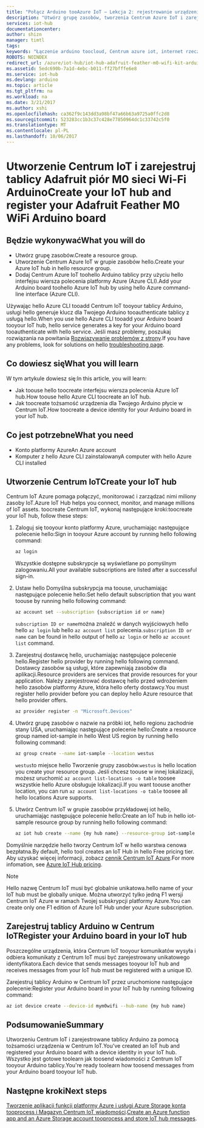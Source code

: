 ```yaml
---
title: "Połącz Arduino tooAzure IoT — Lekcja 2: rejestrowanie urządzenia | Dokumentacja firmy Microsoft"
description: "Utwórz grupę zasobów, tworzenia Centrum Azure IoT i zarejestrować Adafruit piór M0 sieci Wi-Fi w Centrum Azure IoT hello za pomocą hello wiersza polecenia platformy Azure."
services: iot-hub
documentationcenter: 
author: shizn
manager: timtl
tags: 
keywords: "Łączenie arduino toocloud, Centrum azure iot, internet rzeczy w chmurze, urządzenia, chmury arduino tworzenia Centrum azure iot"
ROBOTS: NOINDEX
redirect_url: /azure/iot-hub/iot-hub-adafruit-feather-m0-wifi-kit-arduino-get-started
ms.assetid: 5edc690b-7a1d-4ebc-b011-ff27bfffe6e8
ms.service: iot-hub
ms.devlang: arduino
ms.topic: article
ms.tgt_pltfrm: na
ms.workload: na
ms.date: 3/21/2017
ms.author: xshi
ms.openlocfilehash: ca362f9c143dd3a98bf47a66b63a9725a0ffc2d8
ms.sourcegitcommit: 523283cc1b3c37c428e77850964dc1c33742c5f0
ms.translationtype: MT
ms.contentlocale: pl-PL
ms.lasthandoff: 10/06/2017
---
```

# <a name="create-your-iot-hub-and-register-your-adafruit-feather-m0-wifi-arduino-board"></a><span data-ttu-id="9ee92-104">Utworzenie Centrum IoT i zarejestruj tablicy Adafruit piór M0 sieci Wi-Fi Arduino</span><span class="sxs-lookup"><span data-stu-id="9ee92-104">Create your IoT hub and register your Adafruit Feather M0 WiFi Arduino board</span></span>

## <a name="what-you-will-do"></a><span data-ttu-id="9ee92-105">Będzie wykonywać</span><span class="sxs-lookup"><span data-stu-id="9ee92-105">What you will do</span></span>
* <span data-ttu-id="9ee92-106">Utwórz grupę zasobów.</span><span class="sxs-lookup"><span data-stu-id="9ee92-106">Create a resource group.</span></span>
* <span data-ttu-id="9ee92-107">Utworzenie Centrum Azure IoT w grupie zasobów hello.</span><span class="sxs-lookup"><span data-stu-id="9ee92-107">Create your Azure IoT hub in hello resource group.</span></span>
* <span data-ttu-id="9ee92-108">Dodaj Centrum Azure IoT toohello Arduino tablicy przy użyciu hello interfejsu wiersza polecenia platformy Azure (Azure CLI).</span><span class="sxs-lookup"><span data-stu-id="9ee92-108">Add your Arduino board toohello Azure IoT hub by using hello Azure command-line interface (Azure CLI).</span></span>

<span data-ttu-id="9ee92-109">Używając hello Azure CLI tooadd Centrum IoT tooyour tablicy Arduino, usługi hello generuje klucz dla Twojego Arduino tooauthenticate tablicy z usługą hello.</span><span class="sxs-lookup"><span data-stu-id="9ee92-109">When you use hello Azure CLI tooadd your Arduino board tooyour IoT hub, hello service generates a key for your Arduino board tooauthenticate with hello service.</span></span> <span data-ttu-id="9ee92-110">Jeśli masz problemy, poszukaj rozwiązania na powitania [Rozwiązywanie problemów z strony][troubleshoot].</span><span class="sxs-lookup"><span data-stu-id="9ee92-110">If you have any problems, look for solutions on hello [troubleshooting page][troubleshoot].</span></span>

## <a name="what-you-will-learn"></a><span data-ttu-id="9ee92-111">Co dowiesz się</span><span class="sxs-lookup"><span data-stu-id="9ee92-111">What you will learn</span></span>
<span data-ttu-id="9ee92-112">W tym artykule dowiesz się:</span><span class="sxs-lookup"><span data-stu-id="9ee92-112">In this article, you will learn:</span></span>
* <span data-ttu-id="9ee92-113">Jak toouse hello toocreate interfejsu wiersza polecenia Azure IoT hub.</span><span class="sxs-lookup"><span data-stu-id="9ee92-113">How toouse hello Azure CLI toocreate an IoT hub.</span></span>
* <span data-ttu-id="9ee92-114">Jak toocreate tożsamość urządzenia dla Twojego Arduino płycie w Centrum IoT.</span><span class="sxs-lookup"><span data-stu-id="9ee92-114">How toocreate a device identity for your Arduino board in your IoT hub.</span></span>

## <a name="what-you-need"></a><span data-ttu-id="9ee92-115">Co jest potrzebne</span><span class="sxs-lookup"><span data-stu-id="9ee92-115">What you need</span></span>
* <span data-ttu-id="9ee92-116">Konto platformy Azure</span><span class="sxs-lookup"><span data-stu-id="9ee92-116">An Azure account</span></span>
* <span data-ttu-id="9ee92-117">Komputer z hello Azure CLI zainstalowany</span><span class="sxs-lookup"><span data-stu-id="9ee92-117">A computer with hello Azure CLI installed</span></span>

## <a name="create-your-iot-hub"></a><span data-ttu-id="9ee92-118">Utworzenie Centrum IoT</span><span class="sxs-lookup"><span data-stu-id="9ee92-118">Create your IoT hub</span></span>
<span data-ttu-id="9ee92-119">Centrum IoT Azure pomaga połączyć, monitorować i zarządzać nimi miliony zasoby IoT.</span><span class="sxs-lookup"><span data-stu-id="9ee92-119">Azure IoT Hub helps you connect, monitor, and manage millions of IoT assets.</span></span> <span data-ttu-id="9ee92-120">toocreate Centrum IoT, wykonaj następujące kroki:</span><span class="sxs-lookup"><span data-stu-id="9ee92-120">toocreate your IoT hub, follow these steps:</span></span>

1. <span data-ttu-id="9ee92-121">Zaloguj się tooyour konto platformy Azure, uruchamiając następujące polecenie hello:</span><span class="sxs-lookup"><span data-stu-id="9ee92-121">Sign in tooyour Azure account by running hello following command:</span></span>

   ```bash
   az login
   ```

   <span data-ttu-id="9ee92-122">Wszystkie dostępne subskrypcje są wyświetlane po pomyślnym zalogowaniu.</span><span class="sxs-lookup"><span data-stu-id="9ee92-122">All your available subscriptions are listed after a successful sign-in.</span></span>

2. <span data-ttu-id="9ee92-123">Ustaw hello Domyślna subskrypcja ma toouse, uruchamiając następujące polecenie hello:</span><span class="sxs-lookup"><span data-stu-id="9ee92-123">Set hello default subscription that you want toouse by running hello following command:</span></span>

   ```bash
   az account set --subscription {subscription id or name}
   ```

   <span data-ttu-id="9ee92-124">`subscription ID or name`można znaleźć w danych wyjściowych hello hello `az login` lub hello `az account list` polecenia.</span><span class="sxs-lookup"><span data-stu-id="9ee92-124">`subscription ID or name` can be found in hello output of hello `az login` or hello `az account list` command.</span></span>

3. <span data-ttu-id="9ee92-125">Zarejestruj dostawcę hello, uruchamiając następujące polecenie hello.</span><span class="sxs-lookup"><span data-stu-id="9ee92-125">Register hello provider by running hello following command.</span></span> <span data-ttu-id="9ee92-126">Dostawcy zasobów są usługi, które zapewniają zasobów dla aplikacji.</span><span class="sxs-lookup"><span data-stu-id="9ee92-126">Resource providers are services that provide resources for your application.</span></span> <span data-ttu-id="9ee92-127">Należy zarejestrować dostawcę hello przed wdrożeniem hello zasobów platformy Azure, która hello oferty dostawcy.</span><span class="sxs-lookup"><span data-stu-id="9ee92-127">You must register hello provider before you can deploy hello Azure resource that hello provider offers.</span></span>

   ```bash
   az provider register -n "Microsoft.Devices"
   ```
4. <span data-ttu-id="9ee92-128">Utwórz grupę zasobów o nazwie na próbki iot, hello regionu zachodnie stany USA, uruchamiając następujące polecenie hello:</span><span class="sxs-lookup"><span data-stu-id="9ee92-128">Create a resource group named iot-sample in hello West US region by running hello following command:</span></span>

   ```bash
   az group create --name iot-sample --location westus
   ```

   <span data-ttu-id="9ee92-129">`westus`to miejsce hello Tworzenie grupy zasobów.</span><span class="sxs-lookup"><span data-stu-id="9ee92-129">`westus` is hello location you create your resource group.</span></span> <span data-ttu-id="9ee92-130">Jeśli chcesz toouse w innej lokalizacji, możesz uruchomić `az account list-locations -o table` toosee wszystkie hello Azure obsługuje lokalizacji.</span><span class="sxs-lookup"><span data-stu-id="9ee92-130">If you want toouse another location, you can run `az account list-locations -o table` toosee all hello locations Azure supports.</span></span>

5. <span data-ttu-id="9ee92-131">Utwórz Centrum IoT w grupie zasobów przykładowej iot hello, uruchamiając następujące polecenie hello:</span><span class="sxs-lookup"><span data-stu-id="9ee92-131">Create an IoT hub in hello iot-sample resource group by running hello following command:</span></span>

   ```bash
   az iot hub create --name {my hub name} --resource-group iot-sample
   ```

<span data-ttu-id="9ee92-132">Domyślnie narzędzie hello tworzy Centrum IoT w hello warstwa cenowa bezpłatna.</span><span class="sxs-lookup"><span data-stu-id="9ee92-132">By default, hello tool creates an IoT Hub in hello Free pricing tier.</span></span> <span data-ttu-id="9ee92-133">Aby uzyskać więcej informacji, zobacz [cennik Centrum IoT Azure](https://azure.microsoft.com/pricing/details/iot-hub/).</span><span class="sxs-lookup"><span data-stu-id="9ee92-133">For more infomation, see [Azure IoT Hub pricing](https://azure.microsoft.com/pricing/details/iot-hub/).</span></span>

> [!NOTE]
> <span data-ttu-id="9ee92-134">Hello nazwę Centrum IoT musi być globalnie unikatowa.</span><span class="sxs-lookup"><span data-stu-id="9ee92-134">hello name of your IoT hub must be globally unique.</span></span>
> <span data-ttu-id="9ee92-135">Można utworzyć tylko jedną F1 wersji Centrum IoT Azure w ramach Twojej subskrypcji platformy Azure.</span><span class="sxs-lookup"><span data-stu-id="9ee92-135">You can create only one F1 edition of Azure IoT Hub under your Azure subscription.</span></span>

## <a name="register-your-arduino-board-in-your-iot-hub"></a><span data-ttu-id="9ee92-136">Zarejestruj tablicy Arduino w Centrum IoT</span><span class="sxs-lookup"><span data-stu-id="9ee92-136">Register your Arduino board in your IoT hub</span></span>
<span data-ttu-id="9ee92-137">Poszczególne urządzenia, która Centrum IoT tooyour komunikatów wysyła i odbiera komunikaty z Centrum IoT musi być zarejestrowany unikatowego identyfikatora.</span><span class="sxs-lookup"><span data-stu-id="9ee92-137">Each device that sends messages tooyour IoT hub and receives messages from your IoT hub must be registered with a unique ID.</span></span>

<span data-ttu-id="9ee92-138">Zarejestruj tablicy Arduino w Centrum IoT przez uruchomione następujące polecenie:</span><span class="sxs-lookup"><span data-stu-id="9ee92-138">Register your Arduino board in your IoT hub by running following command:</span></span>

```bash
az iot device create --device-id mym0wifi --hub-name {my hub name}
```

## <a name="summary"></a><span data-ttu-id="9ee92-139">Podsumowanie</span><span class="sxs-lookup"><span data-stu-id="9ee92-139">Summary</span></span>
<span data-ttu-id="9ee92-140">Utworzeniu Centrum IoT i zarejestrowane tablicy Arduino za pomocą tożsamości urządzenia w Centrum IoT.</span><span class="sxs-lookup"><span data-stu-id="9ee92-140">You've created an IoT hub and registered your Arduino board with a device identity in your IoT hub.</span></span> <span data-ttu-id="9ee92-141">Wszystko jest gotowe toolearn jak toosend wiadomości z Centrum IoT tooyour Arduino tablicy.</span><span class="sxs-lookup"><span data-stu-id="9ee92-141">You're ready toolearn how toosend messages from your Arduino board tooyour IoT hub.</span></span>

## <a name="next-steps"></a><span data-ttu-id="9ee92-142">Następne kroki</span><span class="sxs-lookup"><span data-stu-id="9ee92-142">Next steps</span></span>
<span data-ttu-id="9ee92-143">[Tworzenie aplikacji funkcji platformy Azure i usługi Azure Storage konta tooprocess i Magazyn Centrum IoT wiadomości][process-and-store-iot-hub-messages].</span><span class="sxs-lookup"><span data-stu-id="9ee92-143">[Create an Azure function app and an Azure Storage account tooprocess and store IoT hub messages][process-and-store-iot-hub-messages].</span></span>


<!-- Images and links -->

[troubleshoot]: iot-hub-adafruit-feather-m0-wifi-kit-arduino-troubleshooting.md
[process-and-store-iot-hub-messages]: iot-hub-adafruit-feather-m0-wifi-kit-arduino-lesson3-deploy-resource-manager-template.md